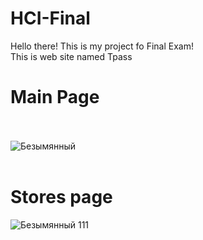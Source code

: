 # HCI-Final
Hello there! This is my project fo Final Exam!<br>
This is web site named Tpass<br>
# Main Page <br><br>
![Безымянный](https://user-images.githubusercontent.com/55078504/148711305-22c7c2d8-d5f1-453b-85b1-f50d36b07d05.png)<br><br>

# Stores page <br>
![Безымянный 111](https://user-images.githubusercontent.com/55078504/148711811-c438aa59-2b2f-4b19-a987-26d0d21e02e6.png)



